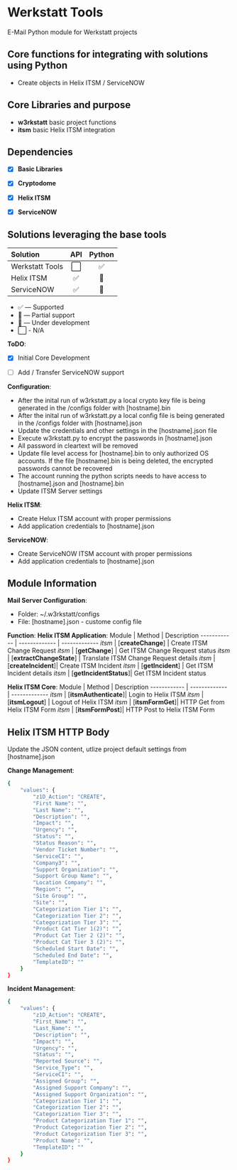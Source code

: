 # Werkstatt Tools
E-Mail Python module for Werkstatt projects

## Core functions for integrating with solutions using Python
- Create objects in Helix ITSM / ServiceNOW

## Core Libraries and purpose
- **w3rkstatt** basic project functions
- **itsm** basic Helix ITSM integration

## Dependencies
- [X] **Basic Libraries**
- [X] **Cryptodome**
- [X] **Helix ITSM**
- [X] **ServiceNOW**


## Solutions leveraging the base tools
| Solution                  | API           | Python        |
| :-------------            | :---:         | :---:         | 
| Werkstatt Tools           | ⬜            | ✅    | 
| Helix ITSM                | ✅            | 🔶    | 
| ServiceNOW                | ✅            | 🚧    | 



* ✅ — Supported
* 🔶 — Partial support
* 🚧 — Under development
* ⬜ - N/A ️


**ToDO**: 
- [x] Initial Core Development
- [ ] Add / Transfer ServiceNOW support


**Configuration**: 
- After the inital run of w3rkstatt.py a local crypto key file is being generated in the /configs folder with [hostname].bin
- After the inital run of w3rkstatt.py a local config file is being generated in the /configs folder with [hostname].json
- Update the credentials and other settings in the [hostname].json file
- Execute w3rkstatt.py to encrypt the passwords in [hostname].json
- All password in cleartext will be removed
- Update file level access for [hostname].bin to only authorized OS accounts. If the file [hostname].bin is being deleted, the encrypted passwords cannot be recovered 
- The account running the python scripts needs to have access to [hostname].json and [hostname].bin
- Update ITSM Server settings

**Helix ITSM**:
- Create Helux ITSM account with proper permissions
- Add application credentials to [hostname].json

**ServiceNOW**:
- Create ServiceNOW ITSM account with proper permissions
- Add application credentials to [hostname].json

## Module Information
**Mail Server Configuration**: 
- Folder: ~/.w3rkstatt/configs
- File: [hostname].json - custome config file


**Function**:
**Helix ITSM Application**:
Module | Method | Description
------------ | ------------- | -------------
*itsm* | [**createChange**] | Create ITSM Change Request
*itsm* | [**getChange**] | Get ITSM Change Request status
*itsm* | [**extractChangeState**] | Translate ITSM Change Request details
*itsm* | [**createIncident**]| Create ITSM Incident
*itsm* | [**getIncident**] | Get ITSM Incident details
*itsm* | [**getIncidentStatus**]| Get ITSM Incident status

**Helix ITSM Core**:
Module | Method | Description
------------ | ------------- | -------------
*itsm* | [**itsmAuthenticate**]| Login to Helix ITSM
*itsm* | [**itsmLogout**] | Logout of Helix ITSM
*itsm* | [**itsmFormGet**]| HTTP Get from Helix ITSM Form
*itsm* | [**itsmFormPost**]| HTTP Post to Helix ITSM Form


## Helix ITSM HTTP Body
Update the JSON content, utlize project default settings from [hostname].json


**Change Management**:
```bash
{
	"values": {
		"z1D_Action": "CREATE",
		"First Name": "",
		"Last Name": "",
		"Description": "",
		"Impact": "",
		"Urgency": "",
		"Status": "",
		"Status Reason": "",
		"Vendor Ticket Number": "",
		"ServiceCI": "",
		"Company3": "",
		"Support Organization": "",
		"Support Group Name": "",
		"Location Company": "",
		"Region": "",
		"Site Group": "",
		"Site": "",
		"Categorization Tier 1": "",
		"Categorization Tier 2": "",
		"Categorization Tier 3": "",
		"Product Cat Tier 1(2)": "",
		"Product Cat Tier 2 (2)": "",
		"Product Cat Tier 3 (2)": "",
		"Scheduled Start Date": "",
		"Scheduled End Date": "",
		"TemplateID": ""
	}
}
```


**Incident Management**:
```bash
{
	"values": {
		"z1D_Action": "CREATE",
		"First_Name": "",
		"Last_Name": "",
		"Description": "",
		"Impact": "",
		"Urgency": "",
		"Status": "",
		"Reported Source": "",
		"Service_Type": "",
		"ServiceCI": "",
		"Assigned Group": "",
		"Assigned Support Company": "",
		"Assigned Support Organization": "",
		"Categorization Tier 1": "",
		"Categorization Tier 2": "",
		"Categorization Tier 3": "",
		"Product Categorization Tier 1": "",
		"Product Categorization Tier 2": "",
		"Product Categorization Tier 3": "",
		"Product Name": "",
		"TemplateID": ""
	}
}
```